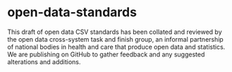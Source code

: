 # open-data-standards
This draft of open data CSV standards has been collated and reviewed by the open data cross-system task and finish group, an informal partnership of national bodies in health and care that produce open data and statistics. We are publishing on GitHub to gather feedback and any suggested alterations and additions. 
